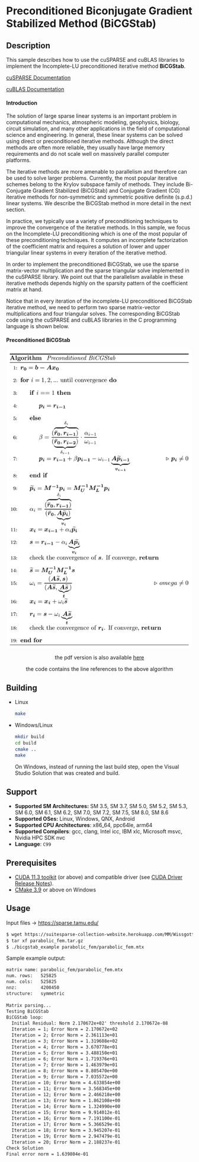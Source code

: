 # Preconditioned Biconjugate Gradient Stabilized Method (BiCGStab)

## Description

This sample describes how to use the cuSPARSE and cuBLAS libraries to implement the Incomplete-LU preconditioned iterative method **BiCGStab**.

[cuSPARSE Documentation](https://docs.nvidia.com/cuda/cusparse/index.html)

[cuBLAS Documentation](https://docs.nvidia.com/cuda/cublas/index.html)

#### Introduction

The solution of large sparse linear systems is an important problem in computational mechanics, atmospheric modeling, geophysics, biology, circuit simulation, and many other applications in the field of computational science and engineering. In general, these linear systems can be solved using direct or preconditioned iterative methods. Although the direct methods are often more reliable, they usually have large memory requirements and do not scale well on massively parallel computer platforms.

The iterative methods are more amenable to parallelism and therefore can be used to solve larger problems. Currently, the most popular iterative schemes belong to the Krylov subspace family of methods. They include Bi-Conjugate Gradient Stabilized (BiCGStab) and Conjugate Gradient (CG) iterative methods for non-symmetric and symmetric positive definite (s.p.d.) linear systems. We describe the BiCGStab method in more detail in the next section.

In practice, we typically use a variety of preconditioning techniques to improve the convergence of the iterative methods. In this sample, we focus on the Incomplete-LU preconditioning which is one of the most popular of these preconditioning techniques. It computes an incomplete factorization of the coefficient matrix and requires a solution of lower and upper triangular linear systems in every iteration of the iterative method.

In order to implement the preconditioned BiCGStab, we use the sparse matrix-vector multiplication and the sparse triangular solve implemented in the cuSPARSE library. We point out that the parallelism available in these iterative methods depends highly on the sparsity pattern of the coefficient matrix at hand.

Notice that in every iteration of the incomplete-LU preconditioned BiCGStab iterative method, we need to perform two sparse matrix-vector multiplications and four triangular solves. The corresponding BiCGStab code using the cuSPARSE and cuBLAS libraries in the C programming language is shown below.

#### Preconditioned BiCGStab

<center>
<img src="BiCGStab.png" alt="drawing" width="500"/>

the pdf version is also available [here](./BigCGStab.pdf)

the code contains the line references to the above algorithm
</center>

## Building

* Linux
    ```bash
    make
    ```

* Windows/Linux
    ```bash
    mkdir build
    cd build
    cmake ..
    make
    ```
    On Windows, instead of running the last build step, open the Visual Studio Solution that was created and build.

## Support

* **Supported SM Architectures:** SM 3.5, SM 3.7, SM 5.0, SM 5.2, SM 5.3, SM 6.0, SM 6.1, SM 6.2, SM 7.0, SM 7.2, SM 7.5, SM 8.0, SM 8.6
* **Supported OSes:** Linux, Windows, QNX, Android
* **Supported CPU Architectures**: x86_64, ppc64le, arm64
* **Supported Compilers**: gcc, clang, Intel icc, IBM xlc, Microsoft msvc, Nvidia HPC SDK nvc
* **Language**: `C99`

## Prerequisites

* [CUDA 11.3 toolkit](https://developer.nvidia.com/cuda-downloads) (or above) and compatible driver (see [CUDA Driver Release Notes](https://docs.nvidia.com/cuda/cuda-toolkit-release-notes/index.html#cuda-major-component-versions)).
* [CMake 3.9](https://cmake.org/download/) or above on Windows


## Usage
Input files -> https://sparse.tamu.edu/

```bash
$ wget https://suitesparse-collection-website.herokuapp.com/MM/Wissgott/parabolic_fem.tar.gz
$ tar xf parabolic_fem.tar.gz
$ ./bicgstab_example parabolic_fem/parabolic_fem.mtx
```

Sample example output:

```
matrix name: parabolic_fem/parabolic_fem.mtx
num. rows:   525825
num. cols:   525825
nnz:         4200450
structure:   symmetric

Matrix parsing...
Testing BiCGStab
BiCGStab loop:
  Initial Residual: Norm 2.170672e+02' threshold 2.170672e-08
  Iteration = 1; Error Norm = 2.170672e+02
  Iteration = 2; Error Norm = 2.361113e+01
  Iteration = 3; Error Norm = 1.319608e+02
  Iteration = 4; Error Norm = 3.670778e+01
  Iteration = 5; Error Norm = 3.488150e+01
  Iteration = 6; Error Norm = 1.719376e+01
  Iteration = 7; Error Norm = 1.463979e+01
  Iteration = 8; Error Norm = 8.805470e+00
  Iteration = 9; Error Norm = 7.035572e+00
  Iteration = 10; Error Norm = 4.633854e+00
  Iteration = 11; Error Norm = 3.568345e+00
  Iteration = 12; Error Norm = 2.466218e+00
  Iteration = 13; Error Norm = 1.862108e+00
  Iteration = 14; Error Norm = 1.324990e+00
  Iteration = 15; Error Norm = 9.914012e-01
  Iteration = 16; Error Norm = 7.191100e-01
  Iteration = 17; Error Norm = 5.366529e-01
  Iteration = 18; Error Norm = 3.945207e-01
  Iteration = 19; Error Norm = 2.947479e-01
  Iteration = 20; Error Norm = 2.188237e-01
Check Solution
Final error norm = 1.639804e-01
```
